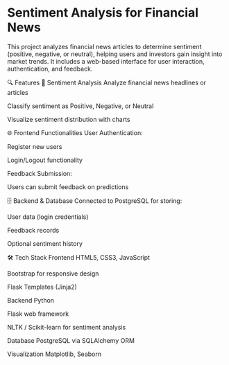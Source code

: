 # Sentiment Analysis for Financial News
This project analyzes financial news articles to determine sentiment (positive, negative, or neutral), helping users and investors gain insight into market trends. It includes a web-based interface for user interaction, authentication, and feedback.

🔍 Features
💬 Sentiment Analysis
Analyze financial news headlines or articles

Classify sentiment as Positive, Negative, or Neutral

Visualize sentiment distribution with charts

🌐 Frontend Functionalities
User Authentication:

Register new users

Login/Logout functionality

Feedback Submission:

Users can submit feedback on predictions

🗄️ Backend & Database
Connected to PostgreSQL for storing:

User data (login credentials)

Feedback records

Optional sentiment history

🛠️ Tech Stack
Frontend
HTML5, CSS3, JavaScript

Bootstrap for responsive design

Flask Templates (Jinja2)

Backend
Python

Flask web framework

NLTK / Scikit-learn for sentiment analysis

Database
PostgreSQL via SQLAlchemy ORM

Visualization
Matplotlib, Seaborn

